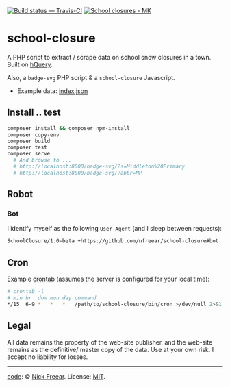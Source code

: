 [![Build status — Travis-CI][travis-icon]][travis]
[![School closures - MK][badge]][stat]

# school-closure

A PHP script to extract / scrape data on school snow closures in a town.
Built on [hQuery][].

Also, a `badge-svg` PHP script & a `school-closure` Javascript.

 * Example data: [index.json][]

## Install .. test

```sh
composer install && composer npm-install
composer copy-env
composer build
composer test
composer serve
  # And browse to ...
  # http://localhost:8000/badge-svg/?s=Middleton%20Primary
  # http://localhost:8000/badge-svg/?abbr=MP
```

## Robot

### Bot

I identify myself as the following `User-Agent` (and I sleep between requests):

```md
SchoolClosure/1.0-beta +https://github.com/nfreear/school-closure#bot
```

## Cron

Example [crontab][] (assumes the server is configured for your local time):

```sh
# crontab -l
# min hr  dom mon day command
*/15  6-9 *   *   *   /path/to/school-closure/bin/cron >/dev/null 2>&1
```

## Legal

All data remains the property of the web-site publisher,
and the web-site remains as the definitive/ master copy of the data.
Use at your own risk.
I accept no liability for losses.

---
[code][gh]: © [Nick Freear][]. License: [MIT][].


[Nick Freear]: https://twitter.com/nfreear
[mit]: https://nfreear.mit-license.org/2017 "Open source license: MIT"
[hQuery]: https://github.com/duzun/hQuery.php "duzun/hQuery.php"
[gh]: https://github.com/nfreear/school-closure
[travis]: https://travis-ci.org/nfreear/school-closure "Build status — Travis-CI"
[travis-icon]: https://travis-ci.org/nfreear/school-closure.svg
[index.json]: http://iet-embed-acct.open.ac.uk/dev/school-closure/index.json
[badge]: http://iet-embed-acct.open.ac.uk/dev/school-closure/badge-svg/?abbr=MP
[stat]: https://www.milton-keynes.gov.uk/closures?page=8#results
  "School closures - Milton Keynes"

[cront-0]: https://crontab.guru/#*/10_6-9_*_*_*__cd_path;_composer_cron
[crontab]: https://crontab.guru/#*/15_6-9_*_*_*
  "crontab.guru ~ “At every 15th minute past every hour from 6 through 9.” "

[End]: //.
